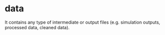 # data  

It contains any type of intermediate or output files (e.g. simulation outputs, processed data, cleaned data).
 